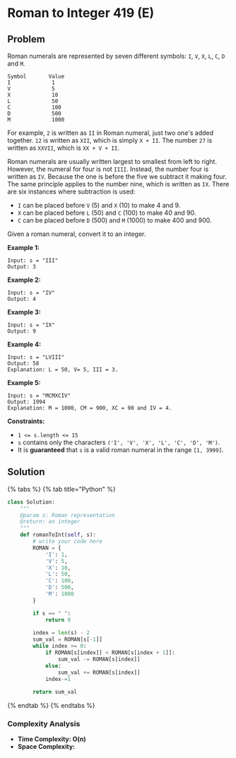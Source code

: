 # Roman to Integer 419 \(E\)

## Problem

Roman numerals are represented by seven different symbols: `I`, `V`, `X`, `L`, `C`, `D` and `M`.

```text
Symbol       Value
I             1
V             5
X             10
L             50
C             100
D             500
M             1000
```

For example, `2` is written as `II` in Roman numeral, just two one's added together. `12` is written as `XII`, which is simply `X + II`. The number `27` is written as `XXVII`, which is `XX + V + II`.

Roman numerals are usually written largest to smallest from left to right. However, the numeral for four is not `IIII`. Instead, the number four is written as `IV`. Because the one is before the five we subtract it making four. The same principle applies to the number nine, which is written as `IX`. There are six instances where subtraction is used:

* `I` can be placed before `V` \(5\) and `X` \(10\) to make 4 and 9. 
* `X` can be placed before `L` \(50\) and `C` \(100\) to make 40 and 90. 
* `C` can be placed before `D` \(500\) and `M` \(1000\) to make 400 and 900.

Given a roman numeral, convert it to an integer.

**Example 1:**

```text
Input: s = "III"
Output: 3
```

**Example 2:**

```text
Input: s = "IV"
Output: 4
```

**Example 3:**

```text
Input: s = "IX"
Output: 9
```

**Example 4:**

```text
Input: s = "LVIII"
Output: 58
Explanation: L = 50, V= 5, III = 3.
```

**Example 5:**

```text
Input: s = "MCMXCIV"
Output: 1994
Explanation: M = 1000, CM = 900, XC = 90 and IV = 4.
```

**Constraints:**

* `1 <= s.length <= 15`
* `s` contains only the characters `('I', 'V', 'X', 'L', 'C', 'D', 'M')`.
* It is **guaranteed** that `s` is a valid roman numeral in the range `[1, 3999]`.

## Solution 

{% tabs %}
{% tab title="Python" %}
```python
class Solution:
    """
    @param s: Roman representation
    @return: an integer
    """
    def romanToInt(self, s):
        # write your code here
        ROMAN = {
            'I': 1,
            'V': 5,
            'X': 10,
            'L': 50,
            'C': 100,
            'D': 500,
            'M': 1000
        }

        if s == " ":
            return 0
        
        index = len(s) - 2
        sum_val = ROMAN[s[-1]]
        while index >= 0:
            if ROMAN[s[index]] < ROMAN[s[index + 1]]:
                sum_val -= ROMAN[s[index]]
            else:
                sum_val += ROMAN[s[index]]
            index-=1
        
        return sum_val
```
{% endtab %}
{% endtabs %}

### Complexity Analysis

* **Time Complexity: O\(n\)**
* **Space Complexity:**

